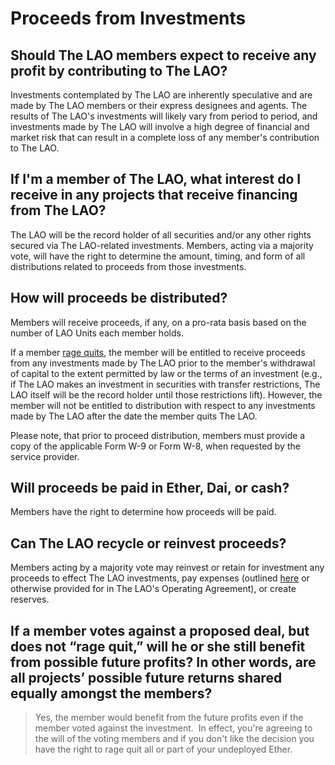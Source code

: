 # Proceeds from Investments

## Should The LAO members expect to receive any profit by contributing to The LAO?

Investments contemplated by The LAO are inherently speculative and are made by The LAO members or their express designees and agents. The results of The LAO's investments will likely vary from period to period, and investments made by The LAO will involve a high degree of financial and market risk that can result in a complete loss of any member's contribution to The LAO.

## If I'm a member of The LAO, what interest do I receive in any projects that receive financing from The LAO?

The LAO will be the record holder of all securities and/or any other rights secured via The LAO-related investments. Members, acting via a majority vote, will have the right to determine the amount, timing, and form of all distributions related to proceeds from those investments.

## How will proceeds be distributed?

Members will receive proceeds, if any, on a pro-rata basis based on the number of LAO Units each member holds.

If a member [rage quits](/RageQuitting), the member will be entitled to receive proceeds from any investments made by The LAO prior to the member's withdrawal of capital to the extent permitted by law or the terms of an investment (e.g., if The LAO makes an investment in securities with transfer restrictions, The LAO itself will be the record holder until those restrictions lift). However, the member will not be entitled to distribution with respect to any investments made by The LAO after the date the member quits The LAO.

Please note, that prior to proceed distribution, members must provide a copy of the applicable Form W-9 or Form W-8, when requested by the service provider.

## Will proceeds be paid in Ether, Dai, or cash?

Members have the right to determine how proceeds will be paid.

## Can The LAO recycle or reinvest proceeds?

Members acting by a majority vote may reinvest or retain for investment any proceeds to effect The LAO investments, pay expenses (outlined [here](/FeesExpensesCarry) or otherwise provided for in The LAO's Operating Agreement), or create reserves.

## If a member votes against a proposed deal, but does not “rage quit,” will he or she still benefit from possible future profits?  In other words, are all projects’ possible future returns shared equally amongst the members?

> Yes, the member would benefit from the future profits even if the member voted against the investment.  In effect, you're agreeing to the will of the voting members and if you don't like the decision you have the right to rage quit all or part of your undeployed Ether.
